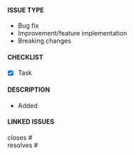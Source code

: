 #### ISSUE TYPE
<!-- Pick relevant types and delete the rest -->
- Bug fix
- Improvement/feature implementation
- Breaking changes

#### CHECKLIST
<!-- All [REQUIRED] requisites need to be fulfilled -->
<!-- Replace [ ] with [X] when fulfilled -->
- [X] Task

#### DESCRIPTION
<!-- Describe the changes in detail -->
- Added 


<!-- #### MOTIVATION AND CONTEXT -->
<!-- Why are these changes required? -->
<!-- What problems do these changes solve? -->
<!-- Link to relevant issues -->


<!-- #### TESTING -->
<!-- What tests have been run? -->
<!-- How does the changes affect other areas of the codebase? -->


<!-- #### IMAGES / VIDEOS<!-- Only if relevant -->
<!-- Link or embed images and videos of screenshots, sketches etc. -->

#### LINKED ISSUES
closes #  
resolves #
